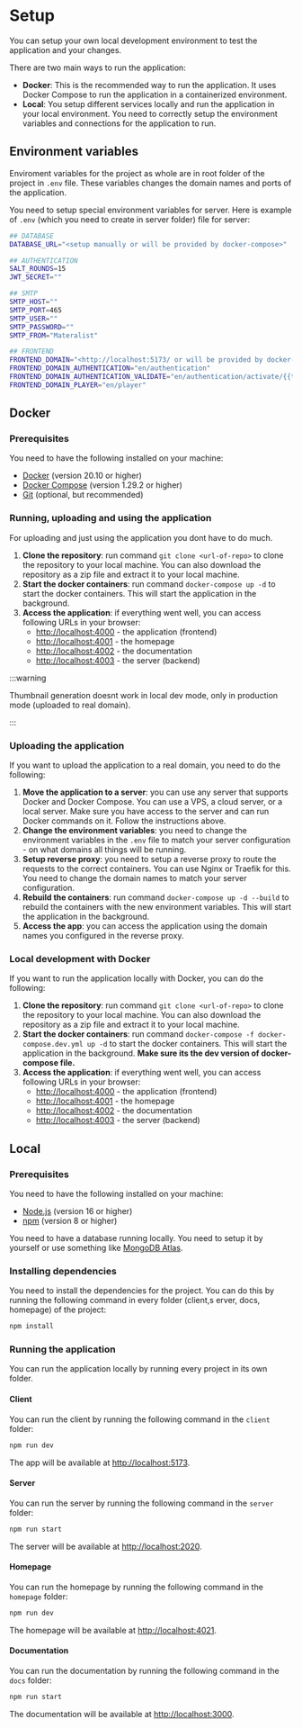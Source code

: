 # Setup

You can setup your own local development environment to test the application and your changes.

There are two main ways to run the application:

- **Docker**: This is the recommended way to run the application. It uses Docker Compose to run the application in a containerized environment.
- **Local**: You setup different services locally and run the application in your local environment. You need to correctly setup the environment variables and connections for the application to run.

## Environment variables

Enviroment variables for the project as whole are in root folder of the project in `.env` file.
These variables changes the domain names and ports of the application.

You need to setup special environment variables for server. Here is example of `.env` (which you need to create in server folder) file for server:

```bash
## DATABASE
DATABASE_URL="<setup manually or will be provided by docker-compose>"

## AUTHENTICATION
SALT_ROUNDS=15
JWT_SECRET=""

## SMTP
SMTP_HOST=""
SMTP_PORT=465
SMTP_USER=""
SMTP_PASSWORD=""
SMTP_FROM="Materalist"

## FRONTEND
FRONTEND_DOMAIN="<http://localhost:5173/ or will be provided by docker-compose>"
FRONTEND_DOMAIN_AUTHENTICATION="en/authentication"
FRONTEND_DOMAIN_AUTHENTICATION_VALIDATE="en/authentication/activate/{{token}}"
FRONTEND_DOMAIN_PLAYER="en/player"
```


## Docker

### Prerequisites

You need to have the following installed on your machine:
- [Docker](https://docs.docker.com/get-docker/) (version 20.10 or higher)
- [Docker Compose](https://docs.docker.com/compose/install/) (version 1.29.2 or higher)
- [Git](https://git-scm.com/downloads) (optional, but recommended)


### Running, uploading and using the application

For uploading and just using the application you dont have to do much.

1. **Clone the repository**: run command `git clone <url-of-repo>` to clone the repository to your local machine. You can also download the repository as a zip file and extract it to your local machine.
2. **Start the docker containers**: run command `docker-compose up -d` to start the docker containers. This will start the application in the background.
3. **Access the application**: if everything went well, you can access following URLs in your browser:
    - [http://localhost:4000](http://localhost:4000) - the application (frontend)
    - [http://localhost:4001](http://localhost:4001) - the homepage
    - [http://localhost:4002](http://localhost:4002) - the documentation
    - [http://localhost:4003](http://localhost:4003) - the server (backend)

:::warning

Thumbnail generation doesnt work in local dev mode, only in production mode (uploaded to real domain).

:::

### Uploading the application

If you want to upload the application to a real domain, you need to do the following:

1. **Move the application to a server**: you can use any server that supports Docker and Docker Compose. You can use a VPS, a cloud server, or a local server. Make sure you have access to the server and can run Docker commands on it. Follow the instructions above.
2. **Change the environment variables**: you need to change the environment variables in the `.env` file to match your server configuration - on what domains all things will be running.
3. **Setup reverse proxy**: you need to setup a reverse proxy to route the requests to the correct containers. You can use Nginx or Traefik for this.  You need to change the domain names to match your server configuration.
4. **Rebuild the containers**: run command `docker-compose up -d --build` to rebuild the containers with the new environment variables. This will start the application in the background.
5. **Access the app**: you can access the application using the domain names you configured in the reverse proxy.

### Local development with Docker

If you want to run the application locally with Docker, you can do the following:

1. **Clone the repository**: run command `git clone <url-of-repo>` to clone the repository to your local machine. You can also download the repository as a zip file and extract it to your local machine.
2. **Start the docker containers**: run command `docker-compose -f docker-compose.dev.yml up -d` to start the docker containers. This will start the application in the background. **Make sure its the dev version of docker-compose file.**
3. **Access the application**: if everything went well, you can access following URLs in your browser:
    - [http://localhost:4000](http://localhost:4000) - the application (frontend)
    - [http://localhost:4001](http://localhost:4001) - the homepage
    - [http://localhost:4002](http://localhost:4002) - the documentation
    - [http://localhost:4003](http://localhost:4003) - the server (backend)

## Local

### Prerequisites

You need to have the following installed on your machine:

- [Node.js](https://nodejs.org/en/download/) (version 16 or higher)
- [npm](https://www.npmjs.com/get-npm) (version 8 or higher)

You need to have a database running locally.
You need to setup it by yourself or use something like [MongoDB Atlas](https://www.mongodb.com/atlas/database).

### Installing dependencies

You need to install the dependencies for the project. You can do this by running the following command in every folder (client,s erver, docs, homepage) of the project:

```bash
npm install
```

### Running the application

You can run the application locally by running every project in its own folder.

#### Client

You can run the client by running the following command in the `client` folder:

```bash
npm run dev
```

The app will be available at [http://localhost:5173](http://localhost:5173).

#### Server

You can run the server by running the following command in the `server` folder:

```bash
npm run start
```

The server will be available at [http://localhost:2020](http://localhost:2020).

#### Homepage

You can run the homepage by running the following command in the `homepage` folder:

```bash
npm run dev
```

The homepage will be available at [http://localhost:4021](http://localhost:4021).

#### Documentation

You can run the documentation by running the following command in the `docs` folder:

```bash
npm run start
```

The documentation will be available at [http://localhost:3000](http://localhost:3000).